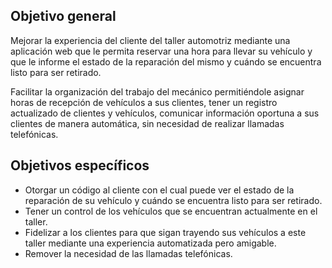 Objetivo general
----------------

Mejorar la experiencia del cliente del taller automotriz mediante una aplicación web que le permita reservar una hora para llevar su vehículo y que le informe el estado de la reparación del mismo y cuándo se encuentra listo para ser retirado.

Facilitar la organización del trabajo del mecánico permitiéndole asignar horas de recepción de vehículos a sus clientes, tener un registro actualizado de clientes y vehículos, comunicar información oportuna a sus clientes de manera automática, sin necesidad de realizar llamadas telefónicas.

Objetivos específicos
---------------------

- Otorgar un código al cliente con el cual puede ver el estado de la reparación de su vehículo y cuándo se encuentra listo para ser retirado.
- Tener un control de los vehículos que se encuentran actualmente en el taller.
- Fidelizar a los clientes para que sigan trayendo sus vehículos a este taller mediante una experiencia automatizada pero amigable.
- Remover la necesidad de las llamadas telefónicas.
